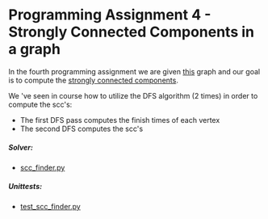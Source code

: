 # Programming Assignment 4 - Strongly Connected Components in a graph
                             

In the fourth programming assignment we are given [this](app/assignment_4.txt) graph
and our goal is to compute the [strongly connected components](https://en.wikipedia.org/wiki/Strongly_connected_component). 

We 've seen in course how to utilize the DFS algorithm (2 times) in order to compute the scc's:
- The first DFS pass computes the finish times of each vertex
- The second DFS computes the scc's


##### Solver:

* [scc_finder.py](app/scc_finder.py)

##### Unittests:

* [test_scc_finder.py](test/test_scc_finder.py)
